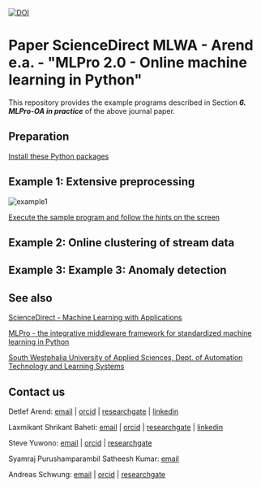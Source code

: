 [![DOI](https://zenodo.org/badge/DOI/10.5281/zenodo.14216463.svg)](https://doi.org/10.5281/zenodo.14216463)

# Paper ScienceDirect MLWA - Arend e.a. - "MLPro 2.0 - Online machine learning in Python"
This repository provides the example programs described in Section _**6. MLPro-OA in practice**_ of the above journal paper.

## Preparation

[Install these Python packages](requirements.txt)


## Example 1: Extensive preprocessing

![example1](example1/example1_complex_preprocessing.gif)

[Execute the sample program and follow the hints on the screen](example1/example1_complex_preprocessing.py)



## Example 2: Online clustering of stream data

## Example 3: Example 3: Anomaly detection

## See also

[ScienceDirect - Machine Learning with Applications](https://www.sciencedirect.com/journal/machine-learning-with-applications)

[MLPro - the integrative middleware framework for standardized machine learning in Python](https://mlpro.readthedocs.io/)

[South Westphalia University of Applied Sciences, Dept. of Automation Technology and Learning Systems](https://www.fh-swf.de/de/forschung___transfer_4/labore_3/labs/labor_fuer_automatisierungstechnik__soest_1/standardseite_57.php)


## Contact us

Detlef Arend: [email](mailto:arend.detlef@fh-swf.de) | [orcid](https://orcid.org/0000-0002-8315-2346) | [researchgate](https://www.researchgate.net/profile/Detlef-Arend) | [linkedin](https://www.linkedin.com/in/detlef-arend-65170527b)

Laxmikant Shrikant Baheti: [email](mailto:baheti.laxmikantshrikant@fh-swf.de) | [orcid](https://orcid.org/0009-0001-6566-1454) | [researchgate](https://www.researchgate.net/profile/Laxmikant-Baheti) | [linkedin](https://www.linkedin.com/in/laxmikant-baheti) 

Steve Yuwono: [email](mailto:yuwono.steve@fh-swf.de) | [orcid](https://orcid.org/0000-0001-7570-2726) | [researchgate](https://www.researchgate.net/profile/Steve-Yuwono)

Syamraj Purushamparambil Satheesh Kumar: [email](mailto:syam.ps1804@gmail.com)

Andreas Schwung: [email](mailto:schwung.andreas@fh-swf.de) | [orcid](https://orcid.org/0000-0001-8405-0977) | [researchgate](https://www.researchgate.net/profile/Andreas-Schwung)
